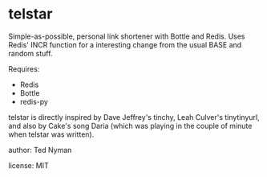telstar
========

Simple-as-possible, personal link shortener with Bottle and Redis. Uses Redis' INCR function for a interesting change from the usual BASE and random stuff. 

Requires: 
 
* Redis
* Bottle
* redis-py

telstar is directly inspired by Dave Jeffrey's tinchy, Leah Culver's tinytinyurl, and also by Cake's song Daria (which was playing in the couple of minute when telstar was written).

author: Ted Nyman

license: MIT

